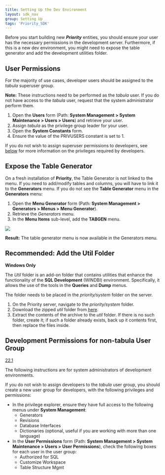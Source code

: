 ```yaml
---
title: Setting Up the Dev Environment
layout: sdk_nav
group: Setting Up
tags: 'Priority_SDK'
---
```


Before you start building new ***Priority*** entities, you should ensure your user has the necessary permissions in the development server. Furthermore, if this is a new dev environment, you might need to expose the table generator and add the development utilities folder.

## User Permissions

For the majority of use cases, developer users should be assigned to the *tabula* superuser group. 

**Note:** These instructions need to be performed as the *tabula* user. If you do not have access to the *tabula* user, request that the system administrator perform them.

1. Open the **Users** form (Path: **System Management > System Maintenance > Users > Users**) and retrieve your user.
2. Assign *tabula* as the privilege group leader for your user.
3. Open the **System Constants** form.
4. Ensure the value of the PRIVUSERS constant is set to 1.

If you do not wish to assign superuser permissions to developers, see [below](#development-permissions-for-non-tabula-user-group) for more information on the privileges required by developers.

## Expose the Table Generator

On a fresh installation of **Priority**, the Table Generator is not linked to the menu. If you need to add/modify tables and columns, you will have to link it to the **Generators** menu. If you do not see the **Table Generator** menu in the **Generators** menu:

1. Open the **Menu Generator** form (Path: **System Management > Generators > Menus > Menu Generator**).
2. Retrieve the *Generators* menu.
3. In the **Menu Items** sub-level, add the **TABGEN** menu.

![](https://cdn.priority-software.com/docs/images/SDK_GettingStarted_TableGenerator.png)

**Result:** The table generator menu is now available in the Generators menu.

## Recommended: Add the Util Folder

**Windows Only**

The *Util* folder is an add-on folder that contains utilities that enhance the functionality of the **SQL Development** (WINDBI) environment. Specifically, it allows the use of the tools in the **Queries** and **Dump** menus. 

The folder needs to be placed in the *priority/system* folder on the server.

1. On the Priority server, navigate to the *priority/system* folder.
2. Download the zipped *util* folder from [here](https://cust.priority-software.com/FIX/util/util.zip).
3. Extract the contents of the archive to the *util* folder. If there is no such folder, create it; if such a folder already exists, back up it contents first, then replace the files inside.

## Development Permissions for non-tabula User Group

[22.1]()

The following instructions are for system administrators of development environments.

If you do not wish to assign developers to the *tabula* user group, you should create a new user group for developers, with the following privileges and permissions:

- In the privilege explorer, ensure they have full access to the following menus under **System Management**:
  - Generators
  - Revisions
  - Database Interfaces
  - Dictionaries (optional, useful if you are working with more than one language)
- In the **User Permissions** form (Path: **System Management > System Maintenance > Users > User Permissions**), check the following boxes for each user in the user group:
  - Authorized for SQL
  - Customize Workspace
  - Table Structure Mgmt


